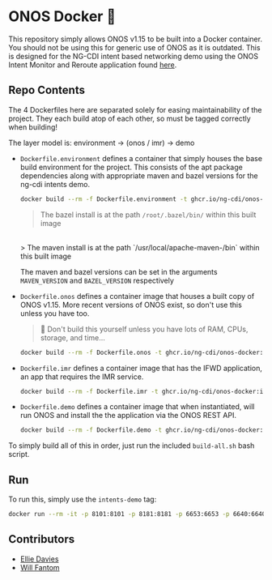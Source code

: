 # ONOS Docker 🐳

This repository simply allows ONOS v1.15 to be built into a Docker container. You should not be using this for generic use of ONOS as it is outdated. This is designed for the NG-CDI intent based networking demo using the ONOS Intent Monitor and Reroute application found [here](https://github.com/ANTLab-polimi/onos-opa-example).

## Repo Contents

The 4 Dockerfiles here are separated solely for easing maintainability of the project. They each build atop of each other, so must be tagged correctly when building!

The layer model is: environment -> (onos / imr) -> demo

- `Dockerfile.environment` defines a container that simply houses the base build environment for the project. This consists of the apt package dependencies along with appropriate maven and bazel versions for the ng-cdi intents demo.
  ```bash
  docker build --rm -f Dockerfile.environment -t ghcr.io/ng-cdi/onos-docker:intents-environment .
  ```
  > The bazel install is at the path `/root/.bazel/bin/` within this built image
  <br>
  > The maven install is at the path `/usr/local/apache-maven-<MAVEN_VERSION>/bin` within this built image

  The maven and bazel versions can be set in the arguments `MAVEN_VERSION` and `BAZEL_VERSION` respectively


- `Dockerfile.onos` defines a container image that houses a built copy of ONOS v1.15. More recent versions of ONOS exist, so don't use this unless you have too.
  > 🛑 Don't build this yourself unless you have lots of RAM, CPUs, storage, and time...
  ```bash
  docker build --rm -f Dockerfile.onos -t ghcr.io/ng-cdi/onos-docker:intents-onos .
  ```


- `Dockerfile.imr` defines a container image that has the IFWD application, an app that requires the IMR service.
  ```bash
  docker build --rm -f Dockerfile.imr -t ghcr.io/ng-cdi/onos-docker:intents-app .
  ```


- `Dockerfile.demo` defines a container image that when instantiated, will run ONOS and install the the application via the ONOS REST API.
  ```bash
  docker build --rm -f Dockerfile.demo -t ghcr.io/ng-cdi/onos-docker:intents-demo .
  ```

To simply build all of this in order, just run the included `build-all.sh` bash script.

## Run

To run this, simply use the `intents-demo` tag:
```bash
docker run --rm -it -p 8101:8101 -p 8181:8181 -p 6653:6653 -p 6640:6640 -p 9876:9876 ghcr.io/ng-cdi/onos-docker:intents-demo
```

## Contributors

 - [Ellie Davies](https://github.com/mavi0)
 - [Will Fantom](https://github.com/willfantom)
